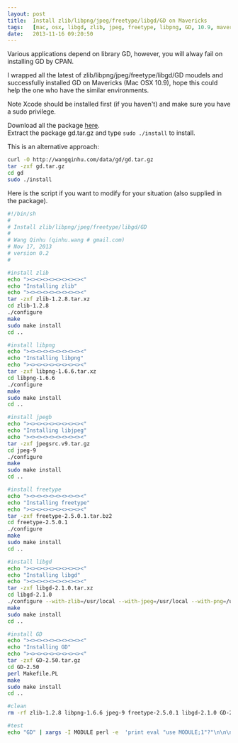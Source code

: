 ```yaml
---
layout: post
title:	Install zlib/libpng/jpeg/freetype/libgd/GD on Mavericks
tags:	[mac, osx, libgd, zlib, jpeg, freetype, libpng, GD, 10.9, mavericks, install]
date:	2013-11-16 09:20:50
---
```


Various applications depend on library GD, however, you will alway fail on installing GD by CPAN.

I wrapped all the latest of zlib/libpng/jpeg/freetype/libgd/GD moudels and successfully installed GD on Mavericks (Mac OSX 10.9), hope this could help the one who have the similar environments.

Note Xcode should be installed first (if you haven't) and make sure you have a sudo privilege.

Download all the package [here][1].  
Extract the package gd.tar.gz and type `sudo ./install` to install.

This is an alternative approach:

``` bash
curl -O http://wangqinhu.com/data/gd/gd.tar.gz
tar -zxf gd.tar.gz
cd gd
sudo ./install
```
    
Here is the script if you want to modify for your situation (also supplied in the package).

``` bash
#!/bin/sh
#
# Install zlib/libpng/jpeg/freetype/libgd/GD
#
# Wang Qinhu (qinhu.wang # gmail.com)
# Nov 17, 2013
# version 0.2
#

#install zlib
echo "><><><><><><><><><"
echo "Installing zlib"
echo "><><><><><><><><><"
tar -zxf zlib-1.2.8.tar.xz
cd zlib-1.2.8
./configure
make
sudo make install
cd ..

#install libpng
echo "><><><><><><><><><"
echo "Installing libpng"
echo "><><><><><><><><><"
tar -zxf libpng-1.6.6.tar.xz
cd libpng-1.6.6
./configure
make
sudo make install
cd ..

#install jpegb
echo "><><><><><><><><><"
echo "Installing libjpeg"
echo "><><><><><><><><><"
tar -zxf jpegsrc.v9.tar.gz
cd jpeg-9
./configure
make
sudo make install
cd ..

#install freetype
echo "><><><><><><><><><"
echo "Installing freetype"
echo "><><><><><><><><><"
tar -zxf freetype-2.5.0.1.tar.bz2
cd freetype-2.5.0.1
./configure
make
sudo make install
cd ..

#install libgd
echo "><><><><><><><><><"
echo "Installing libgd"
echo "><><><><><><><><><"
tar -zxf libgd-2.1.0.tar.xz
cd libgd-2.1.0
./configure --with-zlib=/usr/local --with-jpeg=/usr/local --with-png=/usr/local --with-freetype=/usr/local
make
sudo make install
cd ..

#install GD
echo "><><><><><><><><><"
echo "Installing GD"
echo "><><><><><><><><><"
tar -zxf GD-2.50.tar.gz
cd GD-2.50
perl Makefile.PL
make
sudo make install
cd ..

#clean
rm -rf zlib-1.2.8 libpng-1.6.6 jpeg-9 freetype-2.5.0.1 libgd-2.1.0 GD-2.50

#test
echo "GD" | xargs -I MODULE perl -e  'print eval "use MODULE;1"?"\n\n\nOK\n\n\n":"\n\n\nFail\n\n\n"'
```

 [1]: /data/gd/gd.tar.gz
